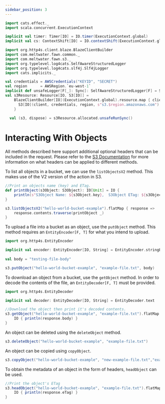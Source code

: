 ```yaml
---
sidebar_position: 3
---
```


```scala mdoc:invisible
import cats.effect._
import scala.concurrent.ExecutionContext

implicit val timer: Timer[IO] = IO.timer(ExecutionContext.global)
implicit val cs: ContextShift[IO] = IO.contextShift(ExecutionContext.global)

import org.http4s.client.blaze.BlazeClientBuilder
import com.meltwater.fawn.common._
import com.meltwater.fawn.s3._
import org.typelevel.log4cats.SelfAwareStructuredLogger
import org.typelevel.log4cats.slf4j.Slf4jLogger
import cats.implicits._

val credentials = AWSCredentials("KEYID", "SECRET")
val region      = AWSRegion.`eu-west-1`
implicit def unsafeLogger[F[_]: Sync]: SelfAwareStructuredLogger[F] = Slf4jLogger.getLogger[F]  
val s3Resource: Resource[IO, S3[IO]] =
    BlazeClientBuilder[IO](ExecutionContext.global).resource.map { client =>
      S3[IO](client, credentials, region, s"s3.$region.amazonaws.com")
    }
  
  val (s3, dispose) = s3Resource.allocated.unsafeRunSync()
```

# Interacting With Objects

All methods described here support additional optional headers that can be included in the request. Please refer to the [S3 Documentation](https://docs.aws.amazon.com/AmazonS3/latest/API/API_Operations_Amazon_Simple_Storage_Service.html) for more information on what headers can be applied to different methods. 

To list all objects in a bucket, we can use the `listObjectsV2` method. This makes use of the V2 version of the action in S3.

```scala mdoc:to-string
//Print an objects name (key) and ETag.
def printObject(s3Object: S3Object): IO[Unit] = IO {
    println(s"S3Object Name: ${s3Object.key},  S3Object ETag: ${s3Object.eTag}")
}

s3.listObjectsV2("hello-world-bucket-example").flatMap { response =>
    response.contents.traverse(printObject _)
}
```

To upload a file into a bucket as an object, use the `putObject` method. This method requires an `EntityEncoder[F, T]` for what you intend to upload. 

```scala mdoc:to-string
import org.http4s.EntityEncoder

implicit val encoder: EntityEncoder[IO, String] = EntityEncoder.stringEncoder
  
val body = "testing-file-body"

s3.putObject("hello-world-bucket-example", "example-file.txt", body)
```

To download an object from a bucket, use the `getObject` method. In order to decode the contents of the file, an `EntityDecoder[F, T]` must be provided.

```scala mdoc:to-string
import org.http4s.EntityDecoder

implicit val decoder: EntityDecoder[IO, String] = EntityDecoder.text

//Download the object then print it's decoded contents. 
s3.getObject("hello-world-bucket-example", "example-file.txt").flatMap { response =>
    IO { println(response.body) }
}
```

An object can be deleted using the `deleteObject` method. 

```scala mdoc:to-string
s3.deleteObject("hello-world-bucket-example", "example-file.txt")
```

An object can be copied using `copyObject`.

```scala mdoc:to-string
s3.copyObject("hello-world-bucket-example", "new-example-file.txt","example-file.txt")
```

To obtain the metadata of an object in the form of headers, `headObject` can be used. 

```scala mdoc:to-string
//Print the object's ETag
s3.headObject("hello-world-bucket-example", "example-file.txt").flatMap { response =>
    IO { println(response.eTag) }
}
```
